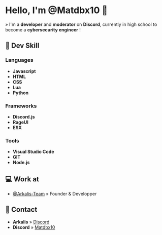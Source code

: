 # Hello, I'm @Matdbx10 👋
» I'm a **developer** and **moderator** on __Discord__, currently in high school to become a **cybersecurity engineer** !

## 📡 Dev Skill

### Languages
- **Javascript** 
- **HTML**
- **CSS** 
- **Lua** 
- **Python**

### Frameworks 
- **Discord.js**
- **RageUI**
- **ESX**

### Tools 
- **Visual Studio Code**
- **GIT**
- **Node.js**

## 💻 Work at
- [@Arkalis-Team](https://github.com/Arkalis-Team) » Founder & Developper

## 📌 Contact
- **Arkalis** » [Discord](https://discord.gg/uk7ww4QMn6)
- **Discord** » [Matdbx10](https://discord.com/users/634442174305402883/)
